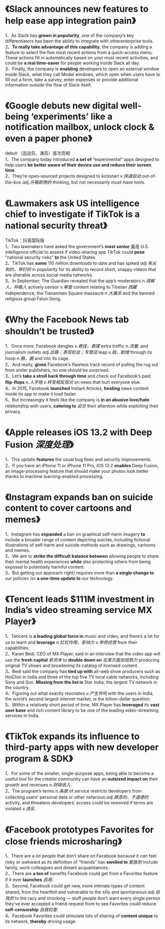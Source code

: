 # 《Slack announces new features to help ease app integration pain》
1、As Slack has **grown in popularity**, one of the company’s key differentiators has been the ability to integrate with otherenterprise 
tools. <br>
2、**To really take advantage of this capability**, the company is adding a feature to select the five most recent actions from a quick-access menu. These actions fill in automatically based on your most recent activities, and could be **a real time-saver** for people working inside Slack all day.<br>
3、Finally, the company is **enabling** developers to open an external window inside Slack, what they call Modal windows, which open when users have to fill out a form, take a survey, enter expenses or provide additional information outside the flow of Slack itself.
# 《Google debuts new digital well-being ‘experiments’ like a notification mailbox, unlock clock & even a paper phone》   
debut:（运动员、演员）首次亮相<br>
1、The company today introduced **a set of** “experimental” apps designed to help users **be better aware of their device use and reduce their screen time**.<br>
2、They’re open-sourced projects designed to kickstart *v.快速启动* out-of-the-box *adj.开箱即用的* thinking, but not necessarily must-have tools.
# 《Lawmakers ask US intelligence chief to investigate if TikTok is a national security threat》
TikTok：抖音国际版<br>
1、Two lawmakers have asked the government’s **most senior** 最高 U.S. intelligence official to assess if video-sharing app TikTok could **pose** “national security risks” **to** the United States.<br>
2、TikTok has **some** 110 million downloads to date and has spiked *adj.有尖刺的，带钉的* in popularity for its ability to record short, snappy videos that are sharable across social media networks.<br>
3、In September, The Guardian revealed that the app’s moderators *n.调解人，仲裁人* actively censor *v.审查* content relating to Tibetan *西藏* independence, the Tiananmen Square massacre *n.大屠杀* and the banned religious group Falun Gong.
# 《Why the Facebook News tab shouldn’t be trusted》
1、Once more, Facebook dangles *v.悬挂，悬摆* extra traffic *n.流量*, and journalism outlets *adj.出路；表现机会；专营店* leap *v.跳，剧增* through its hoop *n.箍，圈* and into its cage.<br>
2、And really, **given** Facebook’s flawless track record of pulling the rug out from under publishers, no one should be surprised.<br>
3、Let’s **take a stroll back through time** and check out Facebook’s past **flip-flops** *n.人字拖 v.转变相反观点* on news that hurt everyone else.<br>
4、In 2015, Facebook **launched** Instant Articles, **hosting** news content inside its app to make it load faster.<br> 
5、But increasingly it feels like the company is **in an abusive love/hate** relationship with users, **catering to** *迎合* their attention while exploiting their privacy. <br> 
# 《Apple releases iOS 13.2 with Deep Fusion *深度处理*》
1、This update **features** the usual bug fixes and security improvements. <br> 
2、If you have an iPhone 11 or iPhone 11 Pro, iOS 13.2 **enables** Deep Fusion, an image-processing feature that should make your photos look better thanks to machine learning-enabled processing.
# 《Instagram expands ban on suicide content to cover cartoons and memes》
1、Instagram  has **expanded** a ban on graphical self-harm imagery **to** include a broader range of content depicting suicide, including fictional illustrations of self-harm and suicide methods such as drawings, cartoons and memes.<br> 
2、We aim to **strike the difficult balance between** allowing people to share their mental health experiences **while** also protecting others from being exposed to potentially harmful content.<br> 
3、But getting our approach right/ requires more than **a single change to** our policies /or **a one-time update to** our technology. 
# 《Tencent leads $111M investment in India’s video streaming service MX Player》
1、Tencent is **a leading global force in** music and video, and there’s a lot for us to learn and **leverage** *n.杠杠作用，影响力 v.举债经营* from their capabilities.<br> 
2、Karan Bedi, CEO of MX Player, said in an interview that the video app will use the **fresh capital** *新资本* to **double down on** *在某方面加倍努力* producing original TV shows and broadening its catalog of licensed content.<br> 
3、Bedi said the company has **tied up with** all-web show producers such as HoiChoi in India and three of the top five TV local cable networks, including Sony and Sun. **Missing from the list is** Star India, the largest TV network in the country.<br> 
4、Figuring out what exactly resonates *v.产生共鸣* with the users in India, the world’s second largest internet market, is the billion-dollar question.<br> 
5、Within a relatively short period of time, MX Player has **leveraged** its **vast user base** and rich content library to be one of the leading video-streaming services in India.
# 《TikTok expands its influence to third-party apps with new developer program & SDK》
1、For some of the smaller, single-purpose apps, being able to become a useful tool for the creator community can have an **outsized impact on** their growth and revenues *n.财政收入*.<br> 
2、The program’s terms *n.条款* of service restricts developers from collecting users’ personal data or other nefarious *adj.罪恶的，不道德的* activity, and threatens developers’ access could be removed if terms are violated *v.违反*.
# 《Facebook prototypes Favorites for close friends microsharing》
1、There are a lot people that don’t share on Facebook because it *can* feel risky or awkward as its definition of “friends” has **swelled to** *膨胀到* include family, work colleagues and distant acquaintances. <br> 
2、There are **a ton of** benefits Facebook could get from a Favorites feature if it ever **launches** *启用*.<br> 
3、Second, Facebook could get new, more intimate types of content shared, from the heartfelt and vulnerable to the silly and spontaneous *adj.自我的* to the racy and shocking — stuff people don’t want every single person they’ve ever accepted a friend request from to see.Favorites could reduce **self-censorship** *自我检查*.<br> 
4、Facebook Favorites could stimulate lots of sharing of **content unique** to its network, **thereby** driving usage. 









